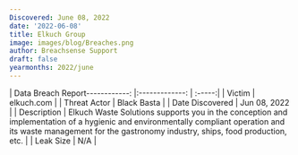 ```yaml
---
Discovered: June 08, 2022
date: '2022-06-08'
title: Elkuch Group
image: images/blog/Breaches.png
author: Breachsense Support
draft: false
yearmonths: 2022/june
---
```


| Data Breach Report------------:   |:-------------:    | :-----:|
| Victim    | elkuch.com      | 
| Threat Actor    | Black Basta      | 
| Date Discovered    | Jun 08, 2022      | 
| Description    | Elkuch Waste Solutions supports you in the conception and implementation of a hygienic and environmentally compliant operation and its waste management for the gastronomy industry, ships, food production, etc.      | 
| Leak Size    | N/A      | 

